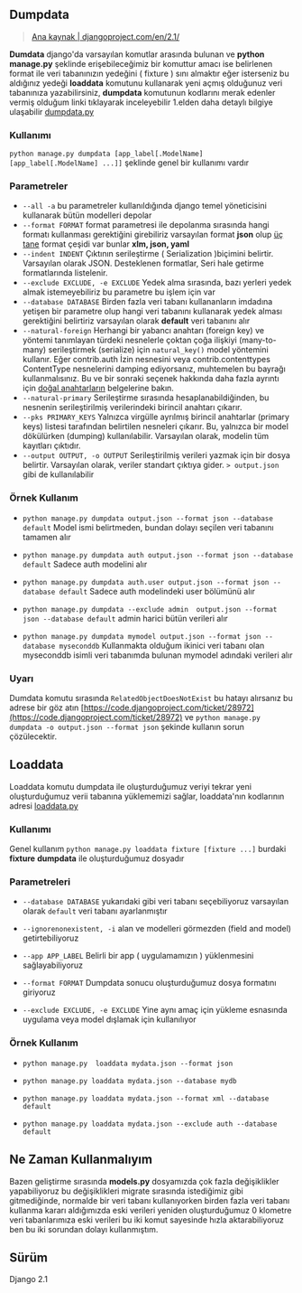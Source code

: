 ## Dumpdata
> [Ana kaynak | djangoproject.com/en/2.1/](https://docs.djangoproject.com/en/2.1/ref/django-admin/#dumpdata)

**Dumdata** django'da varsayılan komutlar arasında bulunan ve **python manage.py** şeklinde erişebileceğimiz bir komuttur amacı ise belirlenen format ile veri tabanınızın yedeğini ( fixture ) sını almaktır eğer isterseniz bu aldığınız yedeği **loaddata** komutunu kullanarak yeni açmış olduğunuz veri tabanınıza yazabilirsiniz, **dumpdata** komutunun kodlarını merak edenler vermiş olduğum linki tıklayarak inceleyebilir 1.elden daha detaylı bilgiye ulaşabilir [dumpdata.py](https://github.com/django/django/blob/master/django/core/management/commands/dumpdata.py)

### Kullanımı
`python manage.py dumpdata [app_label[.ModelName] [app_label[.ModelName] ...]]` şeklinde genel bir kullanımı vardır

### Parametreler
- `--all -a` bu parametreler kullanıldığında django temel yöneticisini kullanarak bütün modelleri depolar
- `--format FORMAT` format parametresi ile depolanma sırasında hangi formatı kullanması gerektiğini girebiliriz varsayılan format **json** olup [üç tane](https://docs.djangoproject.com/en/2.1/topics/serialization/#serialization-formats) format çeşidi var bunlar **xlm, json, yaml**
- `--indent INDENT` Çıktının serileştirme ( Serialization )biçimini belirtir. Varsayılan olarak JSON. Desteklenen formatlar, Seri hale getirme formatlarında listelenir.
- `--exclude EXCLUDE, -e EXCLUDE` Yedek alma sırasında, bazı yerleri yedek almak istemeyebiliriz bu parametre bu işlem için var
- `--database DATABASE` Birden fazla veri tabanı kullananların imdadına yetişen bir parametre olup hangi veri tabanını kullanarak yedek alması gerektiğini belirtiriz varsayılan olarak **default** veri tabanını alır
- `--natural-foreign` Herhangi bir yabancı anahtarı (foreign key) ve yöntemi tanımlayan türdeki nesnelerle çoktan çoğa ilişkiyi (many-to-many) serileştirmek (serialize) için `natural_key()` model yöntemini kullanır. Eğer contrib.auth İzin nesnesini veya contrib.contenttypes ContentType nesnelerini damping ediyorsanız, muhtemelen bu bayrağı kullanmalısınız. Bu ve bir sonraki seçenek hakkında daha fazla ayrıntı için [doğal anahtarların](https://docs.djangoproject.com/en/2.1/topics/serialization/#topics-serialization-natural-keys) belgelerine bakın.
- `--natural-primary` Serileştirme sırasında hesaplanabildiğinden, bu nesnenin serileştirilmiş verilerindeki birincil anahtarı çıkarır.
- `--pks PRIMARY_KEYS` Yalnızca virgülle ayrılmış birincil anahtarlar (primary keys) listesi tarafından belirtilen nesneleri çıkarır. Bu, yalnızca bir model dökülürken (dumping) kullanılabilir. Varsayılan olarak, modelin tüm kayıtları çıktıdır.
- `--output OUTPUT, -o OUTPUT` Serileştirilmiş verileri yazmak için bir dosya belirtir. Varsayılan olarak, veriler standart çıktıya gider. `> output.json` gibi de kullanılabilir

### Örnek Kullanım
- `python manage.py dumpdata output.json --format json --database default`
Model ismi belirtmeden, bundan dolayı seçilen veri tabanını tamamen alır

- `python manage.py dumpdata auth output.json --format json --database default`
Sadece auth modelini alır

- `python manage.py dumpdata auth.user output.json --format json --database default`
Sadece auth modelindeki user bölümünü alır

- `python manage.py dumpdata --exclude admin  output.json --format json --database default`
admin harici bütün verileri alır

- `python manage.py dumpdata mymodel output.json --format json --database myseconddb`
Kullanmakta olduğum ikinici veri tabanı olan myseconddb isimli veri tabanımda bulunan mymodel adındaki verileri alır

### Uyarı
Dumdata komutu sırasında `RelatedObjectDoesNotExist` bu hatayı alırsanız bu adrese bir göz atın [https://code.djangoproject.com/ticket/28972](https://code.djangoproject.com/ticket/28972) ve `python manage.py  dumpdata -o output.json --format json` şekinde kullanın sorun çözülecektir.

## Loaddata
Loaddata komutu dumpdata ile oluşturduğumuz veriyi tekrar yeni oluşturduğumuz verii tabanına yüklememizi sağlar, loaddata'nın kodlarının adresi [loaddata.py](https://github.com/django/django/blob/master/django/core/management/commands/loaddata.py)

### Kullanımı
Genel kullanım `python manage.py loaddata fixture [fixture ...]` burdaki **fixture** **dumpdata** ile oluşturduğumuz dosyadır

### Parametreleri
- `--database DATABASE` yukarıdaki gibi veri tabanı seçebiliyoruz varsayılan olarak `default` veri tabanı ayarlanmıştır

- `--ignorenonexistent, -i`
alan ve modelleri görmezden (field and model) getirtebiliyoruz

- `--app APP_LABEL`
Belirli bir app ( uygulamamızın ) yüklenmesini sağlayabiliyoruz

- `--format FORMAT`
Dumpdata sonucu oluşturduğumuz dosya formatını giriyoruz

- `--exclude EXCLUDE, -e EXCLUDE`
Yine aynı amaç için yükleme esnasında uygulama veya model dışlamak için kullanılıyor

### Örnek Kullanım
- `python manage.py  loaddata mydata.json --format json`

- `python manage.py loaddata mydata.json --database mydb`

- `python manage.py loaddata mydata.json --format xml --database default`

- `python manage.py loaddata mydata.json --exclude auth --database default`

## Ne Zaman Kullanmalıyım
Bazen geliştirme sırasında **models.py** dosyamızda çok fazla değişiklikler yapabiliyoruz bu değişiklikleri migrate sırasında istediğimiz gibi gitmediğinde, normalde bir veri tabanı kullanıyorken birden fazla veri tabanı kullanma kararı aldığımızda eski verileri yeniden oluşturduğumuz 0 klometre veri tabanlarımıza eski verileri bu iki komut sayesinde hızla aktarabiliyoruz ben bu iki sorundan dolayı kullanmıştım.

## Sürüm
Django 2.1
